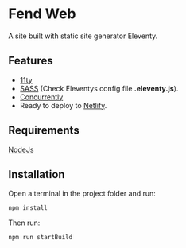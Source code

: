 # Fend Web

A site built with static site generator Eleventy.

## Features
* [11ty](https://www.11ty.dev/docs/getting-started/)
* [SASS](https://sass-lang.com/documentation/js-api/) (Check Eleventys config file __.eleventy.js__).
* [Concurrently](https://www.npmjs.com/package/concurrently)
* Ready to deploy to [Netlify](https://www.netlify.com).

## Requirements

[NodeJs](https://nodejs.org/)

## Installation

Open a terminal in the project folder and run:

`npm install`

Then run:

`npm run startBuild`

